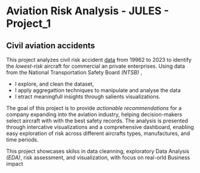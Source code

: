 # Aviation Risk Analysis - JULES - Project_1

## Civil aviation accidents

This project analyzes civil risk accident [data](https://www.kaggle.com/datasets/khsamaha/aviation-accident-database-synopses) from 19962 to 2023 to identify the *lowest-risk* aircraft for commercial an private enterprises.  Using data from the National Transportation Safety Board *(NTSB)* , 
- I explore, and clean the dataset,
- I apply aggregattion techniques to manipulate and analyse the data
- I etract meaningfull insights through salients visualizations.

The goal of this project is to provide *actionable recommendations* for a company expanding into the aviation industry, helping decision-makers select aircraft with with the best safety records. The analysis is presented through intercative visualizations and a comprehensive dashboard, enabling easy exploration of risk across different aircrafts types, manufactures, and time periods.


This project showcases skilss in data cleanning, exploratory Data Analysis *(EDA)*, risk assessment, and visualization, with focus on real-orld Business impact

